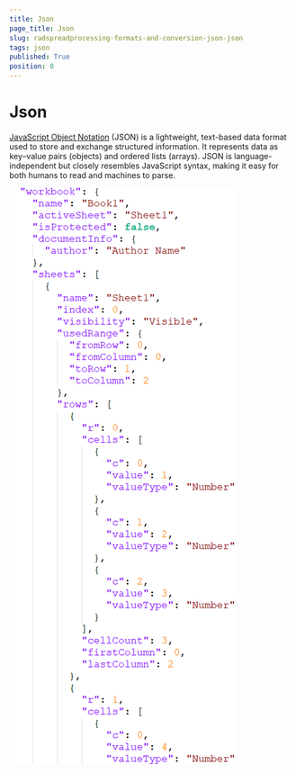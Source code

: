 ```yaml
---
title: Json
page_title: Json
slug: radspreadprocessing-formats-and-conversion-json-json
tags: json
published: True
position: 0
---
```


# Json

[JavaScript Object Notation](https://www.json.org/json-en.html) (JSON) is a lightweight, text-based data format used to store and exchange structured information. It represents data as key–value pairs (objects) and ordered lists (arrays). JSON is language-independent but closely resembles JavaScript syntax, making it easy for both humans to read and machines to parse.
      
![SpreadProcessing Formats and Converstion JSON](images/spreadprocessing-formats-and-conversion-json.png)

   

